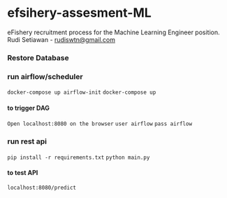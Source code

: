 # efsihery-assesment-ML
eFishery recruitment process for the Machine Learning Engineer position. 
Rudi Setiawan - rudiswtn@gmail.com

### Restore Database

### run airflow/scheduler
`docker-compose up airflow-init`
`docker-compose up`

#### to trigger DAG
`Open localhost:8080 on the browser`
`user airflow` 
`pass airflow`

### run rest api
`pip install -r requirements.txt` 
`python main.py`

#### to test API
`localhost:8080/predict`
